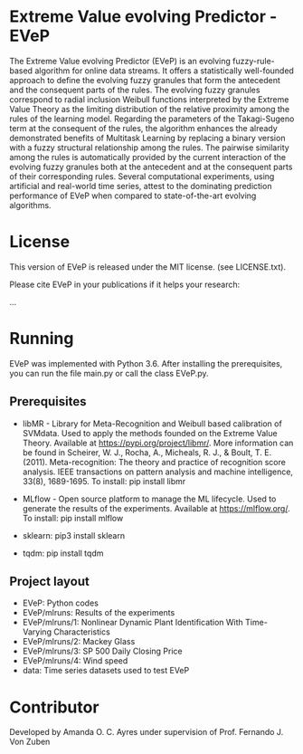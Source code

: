 # Extreme Value evolving Predictor - EVeP

The Extreme Value evolving Predictor (EVeP) is an evolving fuzzy-rule-based algorithm for online data streams. It offers a statistically well-founded approach to define the evolving fuzzy granules that form the antecedent and the consequent parts of the rules. The evolving fuzzy granules correspond to radial inclusion Weibull functions interpreted by the Extreme Value Theory as the limiting distribution of the relative proximity among the rules of the learning model. Regarding the parameters of the Takagi-Sugeno term at the consequent of the rules, the algorithm enhances the already demonstrated benefits of Multitask Learning by replacing a binary version with a fuzzy structural relationship among the rules. The pairwise similarity among the rules is automatically provided by the current interaction of the evolving fuzzy granules both at the antecedent and at the consequent parts of their corresponding rules. Several computational experiments, using artificial and real-world time series, attest to the dominating prediction performance of EVeP when compared to state-of-the-art evolving algorithms.

License
=======

This version of EVeP is released under the MIT license. (see LICENSE.txt).

Please cite EVeP in your publications if it helps your research:

...

Running
=======

EVeP was implemented with Python 3.6. After installing the prerequisites, you can run the file main.py or call the class EVeP.py.

Prerequisites
-------------

- libMR - Library for Meta-Recognition and Weibull based calibration of SVMdata. Used to apply the methods founded on the Extreme Value Theory. Available at https://pypi.org/project/libmr/. More information can be found in Scheirer, W. J., Rocha, A., Micheals, R. J., & Boult, T. E. (2011). Meta-recognition: The theory and practice of recognition score analysis. IEEE transactions on pattern analysis and machine intelligence, 33(8), 1689-1695. To install: pip install libmr

- MLflow - Open source platform to manage the ML lifecycle. Used to generate the results of the experiments. Available at https://mlflow.org/. To install: pip install mlflow

- sklearn: pip3 install sklearn

- tqdm: pip install tqdm

Project layout
--------------

- EVeP: Python codes
- EVeP/mlruns: Results of the experiments
- EVeP/mlruns/1: Nonlinear Dynamic Plant Identification With Time-Varying Characteristics
- EVeP/mlruns/2: Mackey Glass
- EVeP/mlruns/3: SP 500 Daily Closing Price
- EVeP/mlruns/4: Wind speed
- data: Time series datasets used to test EVeP

Contributor
===========

Developed by Amanda O. C. Ayres under supervision of Prof. Fernando J. Von Zuben
